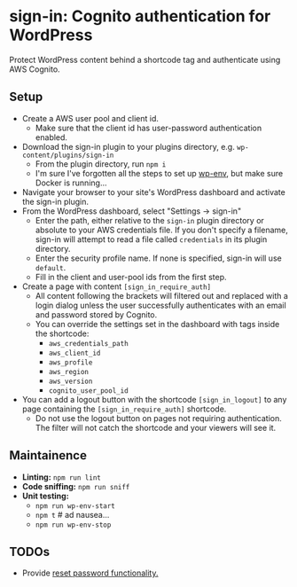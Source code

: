 # sign-in: Cognito authentication for WordPress

Protect WordPress content behind a shortcode tag and authenticate using AWS Cognito.

## Setup
- Create a AWS user pool and client id.
  - Make sure that the client id has user-password authentication enabled.
- Download the sign-in plugin to your plugins directory, e.g. `wp-content/plugins/sign-in`
  - From the plugin directory, run `npm i`
  - I'm sure I've forgotten all the steps to set up [wp-env](https://www.npmjs.com/package/@wordpress/env), but make sure Docker is running...
- Navigate your browser to your site's WordPress dashboard and activate the sign-in plugin.
- From the WordPress dashboard, select "Settings -> sign-in"
  - Enter the path, either relative to the `sign-in` plugin directory or absolute to your AWS credentials file.  If you don't specify a filename, sign-in will attempt to read a file called `credentials` in its plugin directory.
  - Enter the security profile name.  If none is specified, sign-in will use `default`.
  - Fill in the client and user-pool ids from the first step.
- Create a page with content `[sign_in_require_auth]`
  - All content following the brackets will filtered out and replaced with a login dialog unless the user successfully authenticates with an email and password stored by Cognito.
  - You can override the settings set in the dashboard with tags inside the shortcode:
    - `aws_credentials_path`
    - `aws_client_id`
    - `aws_profile`
    - `aws_region`
    - `aws_version`
    - `cognito_user_pool_id`
- You can add a logout button with the shortcode `[sign_in_logout]` to any page containing the `[sign_in_require_auth]` shortcode.
  - Do not use the logout button on pages not requiring authentication.  The filter will not catch the shortcode and your viewers will see it.

## Maintainence

- **Linting:** `npm run lint`
- **Code sniffing:** `npm run sniff`
- **Unit testing:** 
  - `npm run wp-env-start`
  - `npm t` # ad nausea...
  - `npm run wp-env-stop`

## TODOs

- Provide [reset password functionality.](https://docs.aws.amazon.com/aws-sdk-php/v3/api/api-cognito-idp-2016-04-18.html#forgotpassword)
